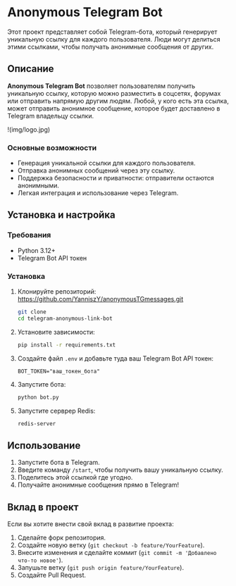# Anonymous Telegram Bot

Этот проект представляет собой Telegram-бота, который генерирует уникальную ссылку для каждого пользователя. Люди могут делиться этими ссылками, чтобы получать анонимные сообщения от других.

## Описание

**Anonymous Telegram Bot** позволяет пользователям получить уникальную ссылку, которую можно разместить в соцсетях, форумах или отправить напрямую другим людям. Любой, у кого есть эта ссылка, может отправить анонимное сообщение, которое будет доставлено в Telegram владельцу ссылки.

!(img/logo.jpg)

### Основные возможности

- Генерация уникальной ссылки для каждого пользователя.
- Отправка анонимных сообщений через эту ссылку.
- Поддержка безопасности и приватности: отправители остаются анонимными.
- Легкая интеграция и использование через Telegram.

## Установка и настройка

### Требования

- Python 3.12+
- Telegram Bot API токен

### Установка

1. Клонируйте репозиторий: https://github.com/YanniszY/anonymousTGmessages.git

    ```bash
    git clone 
    cd telegram-anonymous-link-bot
    ```

2. Установите зависимости:

    ```bash
    pip install -r requirements.txt
    ```

3. Создайте файл `.env` и добавьте туда ваш Telegram Bot API токен:

    ```env
    BOT_TOKEN="ваш_токен_бота"
    ```

4. Запустите бота:

    ```bash
    python bot.py
    ```

5. Запустите серврер Redis:
   ```bash
   redis-server
   ```

## Использование

1. Запустите бота в Telegram.
2. Введите команду `/start`, чтобы получить вашу уникальную ссылку.
3. Поделитесь этой ссылкой где угодно.
4. Получайте анонимные сообщения прямо в Telegram!

## Вклад в проект

Если вы хотите внести свой вклад в развитие проекта:

1. Сделайте форк репозитория.
2. Создайте новую ветку (`git checkout -b feature/YourFeature`).
3. Внесите изменения и сделайте коммит (`git commit -m 'Добавлено что-то новое'`).
4. Запушьте ветку (`git push origin feature/YourFeature`).
5. Создайте Pull Request.
